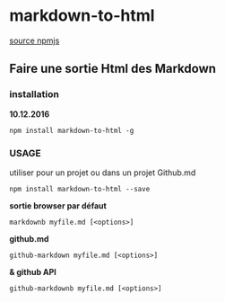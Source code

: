 # markdown-to-html
[source npmjs](https://www.npmjs.com/package/markdown-to-html "source")

Faire une sortie Html des Markdown
---

### installation
**10.12.2016**
```
npm install markdown-to-html -g
```

### USAGE
utiliser pour un projet ou dans un projet Github.md
```
npm install markdown-to-html --save
```
**sortie browser par défaut**
```
markdownb myfile.md [<options>]
```

**github.md**
```
github-markdown myfile.md [<options>]
```
**& github API**
```
github-markdownb myfile.md [<options>]
```
